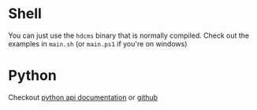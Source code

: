 # Shell

You can just use the `hdcms` binary that is normally compiled.
Check out the examples in `main.sh` (or `main.ps1` if you're on
windows)

# Python

Checkout [python api documentation](https://pypi.org/project/hdcms/) or [github](https://github.com/jasoneveleth/hdcms-python)

